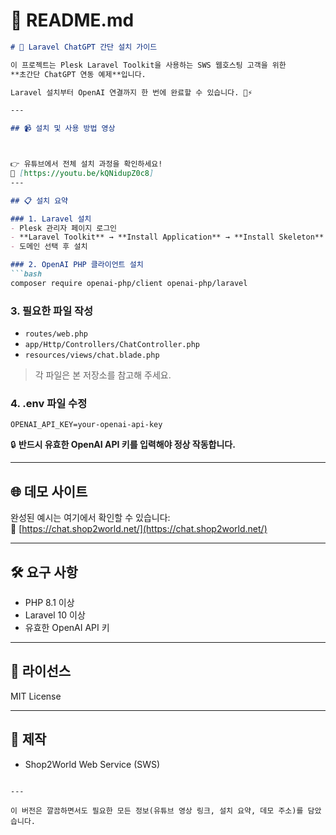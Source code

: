 
# 📄 README.md

```markdown
# 🚀 Laravel ChatGPT 간단 설치 가이드

이 프로젝트는 Plesk Laravel Toolkit을 사용하는 SWS 웹호스팅 고객을 위한  
**초간단 ChatGPT 연동 예제**입니다.

Laravel 설치부터 OpenAI 연결까지 한 번에 완료할 수 있습니다. 🧠⚡

---

## 📹 설치 및 사용 방법 영상



👉 유튜브에서 전체 설치 과정을 확인하세요!  
🔗 [https://youtu.be/kQNidupZ0c8]
---

## 📋 설치 요약

### 1. Laravel 설치
- Plesk 관리자 페이지 로그인
- **Laravel Toolkit** → **Install Application** → **Install Skeleton** 선택
- 도메인 선택 후 설치

### 2. OpenAI PHP 클라이언트 설치
```bash
composer require openai-php/client openai-php/laravel
```

### 3. 필요한 파일 작성
- `routes/web.php`  
- `app/Http/Controllers/ChatController.php`
- `resources/views/chat.blade.php`

> 각 파일은 본 저장소를 참고해 주세요.

### 4. .env 파일 수정
```dotenv
OPENAI_API_KEY=your-openai-api-key
```

🔒 **반드시 유효한 OpenAI API 키를 입력해야 정상 작동합니다.**

---

## 🌐 데모 사이트

완성된 예시는 여기에서 확인할 수 있습니다:  
🔗 [https://chat.shop2world.net/](https://chat.shop2world.net/)

---

## 🛠️ 요구 사항

- PHP 8.1 이상
- Laravel 10 이상
- 유효한 OpenAI API 키

---

## 📄 라이선스

MIT License

---

## 🙌 제작
- Shop2World Web Service (SWS)

```

---

이 버전은 깔끔하면서도 필요한 모든 정보(유튜브 영상 링크, 설치 요약, 데모 주소)를 담았습니다.

